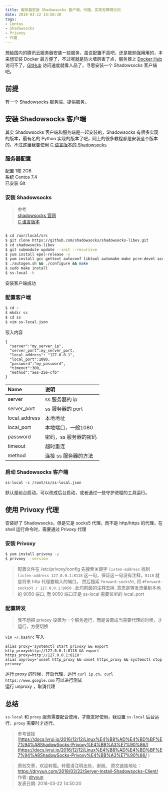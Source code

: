 ```yaml
---
title: 服务器安装 Shadowsocks 客户端，代理，实现无障碍访问
date: 2018-03-22 14:50:20
tags:
- Centos
- Shadowsocks
- Privoxy
- 代理
---
```


想给国内的腾讯云服务器安装一些服务，虽说配置不高吧，还是能勉强用用的，本来想安装 Docker 最方便了，不过呢就是防火墙厉害了点，服务器上 [Docker Hub](https://hub.docker.com/) 访问不了，[GitHub](https://github.com/) 访问速度就看人品了，寻思安装一个 Shadowsocks 客户端吧。

## 前提

有一个 Shadowsocks 服务端，提供服务。

## 安装 Shadowsocks 客户端

其实 Shadowsocks 客户端和服务端是一起安装的，Shadowsocks 有很多实现的版本，最有名的 Python 实现的版本了吧，网上的很多教程都是安装这个版本的，不过这里我要使用 [C 语言版本的 Shadowsocks](https://github.com/shadowsocks/shadowsocks-libev)

<!-- more --> 

### 服务器配置

配置 1核 2GB   
系统 Centos 7.4  
已安装 Git 

### 安装 Shadowsocks  
> 参考  
> [shadowsocks 官网](https://shadowsocks.org/)  
> [ C 语言版本](https://github.com/shadowsocks/shadowsocks-libev)  

```bash

$ cd /usr/local/src
$ git clone https://github.com/shadowsocks/shadowsocks-libev.git
$ cd shadowsocks-libev
$ git submodule update --init --recursive
$ yum install epel-release -y
$ yum install gcc gettext autoconf libtool automake make pcre-devel asciidoc xmlto c-ares-devel libev-devel libsodium-devel mbedtls-devel -y
$ ./autogen.sh && ./configure && make
$ sudo make install
$ ss-local -h

```
安装客户端成功

### 配置客户端

```bash
$ cd ~
$ mkdir ss
$ cd ss
$ vim ss-local.json
```

写入内容
```
{
  "server":"my_server_ip",
  "server_port":my_server_port,
  "local_address": "127.0.0.1",
  "local_port":1080,
  "password":"my_password",
  "timeout":300,
  "method":"aes-256-cfb"
}
```

| Name | 说明 |
|:----------|:------|
|server | ss 服务器的 ip | 
|server_port| ss 服务器的 port|
|local_address|本地地址|
|local_port|本地端口，一般1080|
|password|密码，ss 服务器的密码|
|timeout|超时重连|
|method| 连接 ss 服务器的方法|

### 启动 Shadowsocks 客户端

`ss-local -c /root/ss/ss-local.json`

默认是前台启动，可以改成后台启动，或者通过一些守护进程的工具运行。

## 使用 Privoxy 代理 

安装好了 Shadowsocks，但是它是 socks5 代理，而不是 http/https 的代理，在 shell 运行命令时，需要通过 Privoxy 代理

### 安装 Privoxy

```bash
$ yum install privoxy -y
$ privoxy --version
```
> 配置文件在 /etc/privoxy/config 
> 先搜索关键字 `listen-address` 找到 `listen-address 127.0.0.1:8118` 这一句，保证这一句没有注释，`8118` 就是将来 http 代理要输入的端口。
  然后搜索 `forward-socks5t`, 将 `#forward-socks5t / 127.0.0.1:9050` . 此句前面的注释去掉, 意思是转发流量到本地的 9050 端口, 而 9050 端口正是 ss-local 需要监听的 local_port
  

### 配置转发

> 我不想把 privoxy 设置为一个服务运行，而是设置成当需要代理的时候，才运行，方便切换

`vim ~/.bashrc`
写入
```
alias proxy='systemctl start privoxy && export http_proxy=http://127.0.0.1:8118 && export https_proxy=http://127.0.0.1:8118'   
alias unproxy='unset http_proxy && unset https_proxy && systemctl stop privoxy'

```

运行 proxy 的时候，开启代理，运行 `curl ip.cn`，`curl https://www.google.com` 可以进行测试   
运行 unproxy ，取消代理   

## 总结

`ss-local` 和 `proxy` 服务需要配合使用，才能友好使用，我设置 `ss-local` 后台运行，`proxy` 需要时才运行。


> 参考链接
> [https://docs.lvrui.io/2016/12/12/Linux%E4%B8%AD%E4%BD%BF%E7%94%A8ShadowSocks-Privoxy%E4%BB%A3%E7%90%86/](https://docs.lvrui.io/2016/12/12/Linux%E4%B8%AD%E4%BD%BF%E7%94%A8ShadowSocks-Privoxy%E4%BB%A3%E7%90%86/ )


>
> 原创文章，欢迎转载。转载请注明出处，谢谢。
> 原文链接地址：https://dryyun.com/2018/03/22/Server-Install-Shadowsocks-Client/
> 作者: [dryyun](https://dryyun.com/)  
> 发表日期: 2018-03-22 14:50:20
>
>

